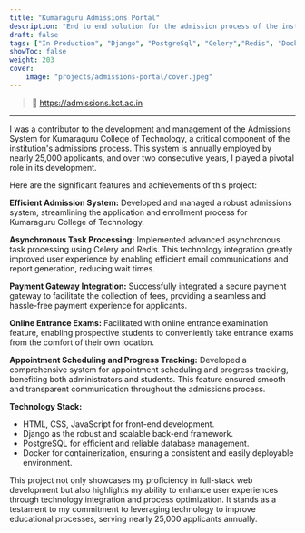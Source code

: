 ```yaml
---
title: "Kumaraguru Admissions Portal"
description: "End to end solution for the admission process of the institution."
draft: false
tags: ["In Production", "Django", "PostgreSql", "Celery","Redis", "Docker", "Python"]
showToc: false
weight: 203
cover:
    image: "projects/admissions-portal/cover.jpeg"
--- 
```


> 🔗 https://admissions.kct.ac.in 

---

I was a contributor to the development and management of the Admissions System for Kumaraguru College of Technology, a critical component of the institution's admissions process. This system is annually employed by nearly 25,000 applicants, and over two consecutive years, I played a pivotal role in its development. 

Here are the significant features and achievements of this project:

**Efficient Admission System:** Developed and managed a robust admissions system, streamlining the application and enrollment process for Kumaraguru College of Technology.

**Asynchronous Task Processing:** Implemented advanced asynchronous task processing using Celery and Redis. This technology integration greatly improved user experience by enabling efficient email communications and report generation, reducing wait times.

**Payment Gateway Integration:** Successfully integrated a secure payment gateway to facilitate the collection of fees, providing a seamless and hassle-free payment experience for applicants.

**Online Entrance Exams:** Facilitated with online entrance examination feature, enabling prospective students to conveniently take entrance exams from the comfort of their own location.

**Appointment Scheduling and Progress Tracking:** Developed a comprehensive system for appointment scheduling and progress tracking, benefiting both administrators and students. This feature ensured smooth and transparent communication throughout the admissions process.

**Technology Stack:**
- HTML, CSS, JavaScript for front-end development.
- Django as the robust and scalable back-end framework.
- PostgreSQL for efficient and reliable database management.
- Docker for containerization, ensuring a consistent and easily deployable environment.

This project not only showcases my proficiency in full-stack web development but also highlights my ability to enhance user experiences through technology integration and process optimization. It stands as a testament to my commitment to leveraging technology to improve educational processes, serving nearly 25,000 applicants annually.